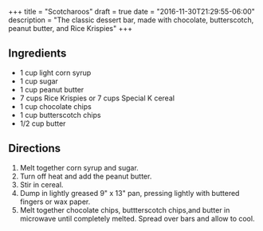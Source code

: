 +++
title = "Scotcharoos"
draft = true
date = "2016-11-30T21:29:55-06:00"
description = "The classic dessert bar, made with chocolate, butterscotch, peanut butter, and Rice Krispies"
+++

## Ingredients

* 1 cup light corn syrup
* 1 cup sugar
* 1 cup peanut butter
* 7 cups Rice Krispies or 7 cups Special K cereal
* 1 cup chocolate chips
* 1 cup butterscotch chips
* 1/2 cup butter

## Directions

1. Melt together corn syrup and sugar.
2. Turn off heat and add the peanut butter.
3. Stir in cereal.
4. Dump in lightly greased 9" x 13" pan, pressing lightly with buttered fingers or wax paper.
5. Melt together chocolate chips, buttterscotch chips,and butter in microwave until completely melted.
Spread over bars and allow to cool.
